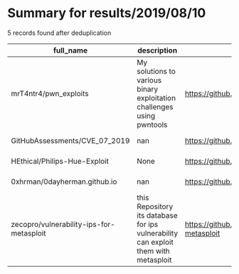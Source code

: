 
# Summary for results/2019/08/10
    
5 records found after deduplication

| full_name | description | html_url | matched_list | matched_count | pushed_at | size | stargazers_count | language | forks_count |
|------------------------------------------|--------------------------------------------------------------------------------------|-------------------------------------------------------------|----------------|-----------------|---------------------------|--------|--------------------|------------|---------------|
| mrT4ntr4/pwn_exploits | My solutions to various binary exploitation challenges using pwntools | https://github.com/mrT4ntr4/pwn_exploits | ['exploit'] | 1 | 2019-08-10 07:21:46+00:00 | 368 | 1 | C | 1 |
| GitHubAssessments/CVE_07_2019 | nan | https://github.com/GitHubAssessments/CVE_07_2019 | ['cve-2'] | 1 | 2019-08-10 00:30:59+00:00 | 1990 | 0 | nan | 0 |
| HEthical/Philips-Hue-Exploit | None | https://github.com/HEthical/Philips-Hue-Exploit | ['exploit'] | 1 | 2019-08-10 09:12:58+00:00 | 3501 | 0 | JavaScript | 0 |
| 0xhrman/0dayherman.github.io | nan | https://github.com/0xhrman/0dayherman.github.io | ['0day'] | 1 | 2019-08-10 18:31:02+00:00 | 263 | 0 | CSS | 0 |
| zecopro/vulnerability-ips-for-metasploit | this Repository its database for ips vulnerability can exploit them with metasploit | https://github.com/zecopro/vulnerability-ips-for-metasploit | ['exploit'] | 1 | 2019-08-10 21:21:46+00:00 | 16 | 1 | | 1 |
